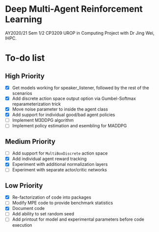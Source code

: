 # Deep Multi-Agent Reinforcement Learning
AY2020/21 Sem 1/2 CP3209 UROP in Computing Project with Dr Jing Wei, IHPC.

# To-do list

## High Priority
- [x] Get models working for speaker_listener, followed by the rest of the scenarios
- [x] Add discrete action space output option via Gumbel-Softmax reparameterization trick
- [x] Move noise parameter to inside the agent class
- [x] Add support for individual good/bad agent policies
- [ ] Implement M3DDPG algorithm
- [ ] Implement policy estimation and esembling for MADDPG

## Medium Priority
- [ ] Add support for `MultiBoxDiscrete` action space
- [x] Add individual agent reward tracking
- [x] Experiment with additional normalization layers
- [ ] Experiment with separate actor/critic networks

## Low Priority
- [x] Re-factorization of code into packages
- [ ] Modify MPE code to provide benchmark statistics
- [x] Document code
- [ ] Add ability to set random seed
- [ ] Add printout for model and experimental parameters before code execution
